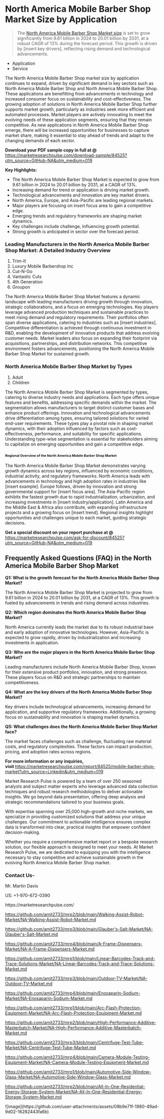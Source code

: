 <h1>North America Mobile Barber Shop Market&nbsp;Size by Application</h1><blockquote><p>The <a href="https://marketresearchpulse.com/download-sample/84525?utm_source=GitHub-NA&amp;utm_medium=019">North America Mobile Barber Shop Market size</a> is set to grow significantly from 9.61 billion in 2024 to 20.01 billion by 2031, at a robust CAGR of 13% during the forecast period. This growth is driven by [insert key drivers], reflecting rising demand and technological advancements.</p></blockquote><ul><li>Application<li> Service</li></ul><p>The North America Mobile Barber Shop market size by application continues to expand, driven by significant demand in key sectors such as North America Mobile Barber Shop and North America Mobile Barber Shop. These applications are benefitting from advancements in technology and increased consumer focus on sustainability and cost-effectiveness. The growing adoption of solutions in North America Mobile Barber Shop further supports market growth, particularly as industries seek more efficient and automated processes. Market players are actively innovating to meet the evolving needs of these application segments, ensuring that they remain competitive. As new applications in North America Mobile Barber Shop emerge, there will be increased opportunities for businesses to capture market share, making it essential to stay ahead of trends and adapt to the changing demands of each sector.</p><p><strong>Download your PDF sample copy in full at @ </strong><a href="https://marketresearchpulse.com/download-sample/84525?utm_source=GitHub-NA&amp;utm_medium=019">https://marketresearchpulse.com/download-sample/84525?utm_source=GitHub-NA&amp;utm_medium=019</a></p><p><strong>Key Highlights: </strong></p><ul><li>The North America Mobile Barber Shop Market is expected to grow from 9.61 billion in 2024 to 20.01 billion by 2031, at a CAGR of 13%.</li><li>Increasing demand for trend or application is driving market growth.</li><li>Technological advancements and innovation are key market drivers.</li><li>North America, Europe, and Asia-Pacific are leading regional markets.</li><li>Major players are focusing on insert focus area to gain a competitive edge.</li><li>Emerging trends and regulatory frameworks are shaping market dynamics.</li><li>Key challenges include challenge, influencing growth potential.</li><li>Strong growth is anticipated in sector over the forecast period.</li></ul><h3>Leading Manufacturers in the North America Mobile Barber Shop Market: A Detailed Industry Overview</h3><ol><li>Trim-It</li><li>Luxury Mobile Barbershop Inc</li><li>Cut-N-Go</li><li>Vantastic Cuts <LLC</li><li>4th Generation</li><li>Groupon</li></ol><div class="flex max-w-full flex-col flex-grow"><div class="min-h-8 text-message flex w-full flex-col items-end gap-2 whitespace-normal break-words [.text-message+&amp;]:mt-5" dir="auto" data-message-author-role="assistant" data-message-id="fd8432e4-4910-450d-b182-61b7bfb0a01f" data-message-model-slug="gpt-4o"><div class="flex w-full flex-col gap-1 empty:hidden first:pt-[3px]"><div class="markdown prose w-full break-words dark:prose-invert light"><p>The North America Mobile Barber Shop Market features a dynamic landscape with leading manufacturers driving growth through innovation, strategic collaborations, and a focus on emerging technologies. Key players leverage advanced production techniques and sustainable practices to meet rising demand and regulatory requirements. Their portfolios often span diverse applications, catering to industries such as [insert industries]. Competitive differentiation is achieved through continuous investment in R&amp;D, enabling the development of innovative products that address evolving customer needs. Market leaders also focus on expanding their footprint via acquisitions, partnerships, and distribution networks. This competitive environment fosters advancements, positioning the North America Mobile Barber Shop Market for sustained growth.</p></div></div></div></div><h3>North America Mobile Barber Shop Market by Types</h3><ol><li>Adult<li> Children</li></ol><div class="flex max-w-full flex-col flex-grow"><div class="min-h-8 text-message flex w-full flex-col items-end gap-2 whitespace-normal break-words [.text-message+&amp;]:mt-5" dir="auto" data-message-author-role="assistant" data-message-id="084470be-0bb7-4664-bddf-5156b4f41249" data-message-model-slug="gpt-4o-mini"><div class="flex w-full flex-col gap-1 empty:hidden first:pt-[3px]"><div class="markdown prose w-full break-words dark:prose-invert light"><p>The North America Mobile Barber Shop Market is segmented by types, catering to diverse industry needs and applications. Each type offers unique features and benefits, addressing specific demands within the market. The segmentation allows manufacturers to target distinct customer bases and enhance product offerings. Innovation and technological advancements drive differentiation among types, ensuring tailored solutions for varied end-user requirements. These types play a pivotal role in shaping market dynamics, with their adoption influenced by factors such as cost-effectiveness, performance, and suitability for specific applications. Understanding type-wise segmentation is essential for stakeholders aiming to capitalize on emerging opportunities and gain a competitive edge.</p></div></div></div></div><h3><span style="font-size: 11px;">Regional Overview of the North America Mobile Barber Shop Market</span></h3><div class="flex max-w-full flex-col flex-grow"><div class="min-h-8 text-message flex w-full flex-col items-end gap-2 whitespace-normal break-words [.text-message+&amp;]:mt-5" dir="auto" data-message-author-role="assistant" data-message-id="e9038762-ce64-4e30-91c9-9bd413514231" data-message-model-slug="gpt-4o-mini"><div class="flex w-full flex-col gap-1 empty:hidden first:pt-[3px]"><div class="markdown prose w-full break-words dark:prose-invert light"><p>The North America Mobile Barber Shop Market demonstrates varying growth dynamics across key regions, influenced by economic conditions, industrial activity, and regulatory frameworks. North America leads with advancements in technology and high adoption rates in industries like [insert example]. Europe follows, driven by innovation and strong governmental support for [insert focus area]. The Asia-Pacific region exhibits the fastest growth due to rapid industrialization, urbanization, and increasing investments in [insert industry/application]. Latin America and the Middle East &amp; Africa also contribute, with expanding infrastructure projects and a growing focus on [insert trend]. Regional insights highlight opportunities and challenges unique to each market, guiding strategic decisions.</p></div></div></div></div><p><strong>Get a special discount on your report purchase at @ </strong><a href="https://marketresearchpulse.com/ask-for-discount/84525?utm_source=GitHub-NA&amp;utm_medium=019">https://marketresearchpulse.com/ask-for-discount/84525?utm_source=GitHub-NA&amp;utm_medium=019</a></p><h2>Frequently Asked Questions (FAQ) in the North America Mobile Barber Shop Market</h2><p><strong>Q1: What is the growth forecast for the North America Mobile Barber Shop Market?</strong></p><p>The North America Mobile Barber Shop Market is projected to grow from 9.61 billion in 2024 to 20.01 billion by 2031, at a CAGR of 13%. This growth is fueled by advancements in trends and rising demand across industries.</p><p><strong>Q2: Which region dominates the North America Mobile Barber Shop Market?</strong></p><p>North America currently leads the market due to its robust industrial base and early adoption of innovative technologies. However, Asia-Pacific is expected to grow rapidly, driven by industrialization and increasing investments in application.</p><p><strong>Q3: Who are the major players in the North America Mobile Barber Shop Market?</strong></p><p>Leading manufacturers include North America Mobile Barber Shop, known for their extensive product portfolios, innovation, and strong presence. These players focus on R&amp;D and strategic partnerships to maintain competitiveness.</p><p><strong>Q4: What are the key drivers of the North America Mobile Barber Shop Market?</strong></p><p>Key drivers include technological advancements, increasing demand for application, and supportive regulatory frameworks. Additionally, a growing focus on sustainability and innovation is shaping market dynamics.</p><p><strong>Q5: What challenges does the North America Mobile Barber Shop Market face?</strong></p><p>The market faces challenges such as challenge, fluctuating raw material costs, and regulatory complexities. These factors can impact production, pricing, and adoption rates across regions.</p><p><strong>For more information or any inquiries, visit&nbsp;</strong><a href="https://marketresearchpulse.com/report/84525/mobile-barber-shop-market?utm_source=Linkedin&utm_medium=019">https://marketresearchpulse.com/report/84525/mobile-barber-shop-market?utm_source=Linkedin&utm_medium=019</a></p><p>Market Research Pulse is powered by a team of over 250 seasoned analysts and subject matter experts who leverage advanced data collection techniques and robust research methodologies to deliver actionable insights. We go beyond data presentation, offering deep analysis and strategic recommendations tailored to your business goals.</p><p>With expertise spanning over 25,000 high-growth and niche markets, we specialize in providing customized solutions that address your unique challenges. Our commitment to actionable intelligence ensures complex data is transformed into clear, practical insights that empower confident decision-making.</p><p>Whether you require a comprehensive market report or a bespoke research solution, our flexible approach is designed to meet your needs. At Market Research Pulse, we are dedicated to equipping you with the intelligence necessary to stay competitive and achieve sustainable growth in the evolving North America Mobile Barber Shop market.</p><h3><strong>Contact Us-</strong></h3><p>Mr. Martin Davis</p><p>US: +1-970-672-0390</p><p>https://marketresearchpulse.com/</p><p><a href="https://github.com/amit2733/mrp2/blob/main/Walking-Assist-Robot-Market/NA-Walking-Assist-Robot-Market.md">https://github.com/amit2733/mrp2/blob/main/Walking-Assist-Robot-Market/NA-Walking-Assist-Robot-Market.md</a></p><p><a href="https://github.com/amit2733/mrp3/blob/main/Glauber's-Salt-Market/NA-Glauber's-Salt-Market.md">https://github.com/amit2733/mrp3/blob/main/Glauber's-Salt-Market/NA-Glauber's-Salt-Market.md</a></p><p><a href="https://github.com/amit2733/mrp4/blob/main/A-Frame-Dispensers-Market/NA-A-Frame-Dispensers-Market.md">https://github.com/amit2733/mrp4/blob/main/A-Frame-Dispensers-Market/NA-A-Frame-Dispensers-Market.md</a></p><p><a href="https://github.com/amit2733/mrp1/blob/main/Linear-Barcodes-Track-and-Trace-Solutions-Market/NA-Linear-Barcodes-Track-and-Trace-Solutions-Market.md">https://github.com/amit2733/mrp1/blob/main/Linear-Barcodes-Track-and-Trace-Solutions-Market/NA-Linear-Barcodes-Track-and-Trace-Solutions-Market.md</a></p><p><a href="https://github.com/amit2733/mrp3/blob/main/Outdoor-TV-Market/NA-Outdoor-TV-Market.md">https://github.com/amit2733/mrp3/blob/main/Outdoor-TV-Market/NA-Outdoor-TV-Market.md</a></p><p><a href="https://github.com/amit2733/mrp4/blob/main/Enoxaparin-Sodium-Market/NA-Enoxaparin-Sodium-Market.md">https://github.com/amit2733/mrp4/blob/main/Enoxaparin-Sodium-Market/NA-Enoxaparin-Sodium-Market.md</a></p><p><a href="https://github.com/amit2733/mrp1/blob/main/Arc-Flash-Protection-Equipment-Market/NA-Arc-Flash-Protection-Equipment-Market.md">https://github.com/amit2733/mrp1/blob/main/Arc-Flash-Protection-Equipment-Market/NA-Arc-Flash-Protection-Equipment-Market.md</a></p><p><a href="https://github.com/amit2733/mrp2/blob/main/High-Performance-Additive-Masterbatch-Market/NA-High-Performance-Additive-Masterbatch-Market.md">https://github.com/amit2733/mrp2/blob/main/High-Performance-Additive-Masterbatch-Market/NA-High-Performance-Additive-Masterbatch-Market.md</a></p><p><a href="https://github.com/amit2733/mrp3/blob/main/Centrifuge-Test-Tube-Market/NA-Centrifuge-Test-Tube-Market.md">https://github.com/amit2733/mrp3/blob/main/Centrifuge-Test-Tube-Market/NA-Centrifuge-Test-Tube-Market.md</a></p><p><a href="https://github.com/amit2733/mrp4/blob/main/Camera-Module-Testing-Equipment-Market/NA-Camera-Module-Testing-Equipment-Market.md">https://github.com/amit2733/mrp4/blob/main/Camera-Module-Testing-Equipment-Market/NA-Camera-Module-Testing-Equipment-Market.md</a></p><p><a href="https://github.com/amit2733/mrp1/blob/main/Automotive-Side-Window-Glass-Market/NA-Automotive-Side-Window-Glass-Market.md">https://github.com/amit2733/mrp1/blob/main/Automotive-Side-Window-Glass-Market/NA-Automotive-Side-Window-Glass-Market.md</a></p><p><a href="https://github.com/amit2733/mrp2/blob/main/All-In-One-Residential-Energy-Storage-System-Market/NA-All-In-One-Residential-Energy-Storage-System-Market.md">https://github.com/amit2733/mrp2/blob/main/All-In-One-Residential-Energy-Storage-System-Market/NA-All-In-One-Residential-Energy-Storage-System-Market.md</a></p>
![image](https://github.com/user-attachments/assets/08b9e71f-1980-49ad-9d02-16282443fa6b)
